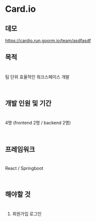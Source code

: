 # Card.io

## 데모

https://cardio.run.goorm.io/team/asdfasdf

## 목적

#

팀 단위 효율적인 워크스페이스 개발

<br />

## 개발 인원 및 기간

#

4명 (frontend 2명 / backend 2명)

<br />

## 프레임워크

#

React / Springboot

<br />

## 해야할 것

#

1. 회원가입 로그인
